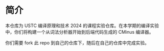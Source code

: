 # 简介

本仓库为 USTC 编译原理和技术 2024 的课程实验仓库。在本学期的编译实验中，你们将构建一个从词法分析器开始到后端代码生成的 CMinus 编译器。

你们需要 fork 此 repo 到自己的仓库下，随后在自己的仓库中完成实验。

